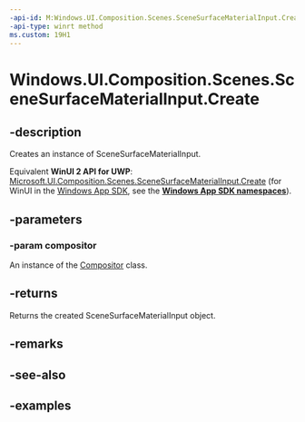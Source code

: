 ```yaml
---
-api-id: M:Windows.UI.Composition.Scenes.SceneSurfaceMaterialInput.Create(Windows.UI.Composition.Compositor)
-api-type: winrt method
ms.custom: 19H1
---
```


<!-- Method syntax.
public SceneSurfaceMaterialInput SceneSurfaceMaterialInput.Create(Compositor compositor)
-->

# Windows.UI.Composition.Scenes.SceneSurfaceMaterialInput.Create

## -description

Creates an instance of SceneSurfaceMaterialInput.

Equivalent **WinUI 2 API for UWP**: [Microsoft.UI.Composition.Scenes.SceneSurfaceMaterialInput.Create](/windows/winui/api/microsoft.ui.composition.scenes.scenesurfacematerialinput.create) (for WinUI in the [Windows App SDK](/windows/apps/windows-app-sdk/), see the **[Windows App SDK namespaces](/windows/windows-app-sdk/api/winrt/)**).

## -parameters
### -param compositor

An instance of the [Compositor](../windows.ui.composition/compositor.md) class.

## -returns

Returns the created SceneSurfaceMaterialInput object.

## -remarks

## -see-also

## -examples

